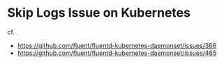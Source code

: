 # Skip Logs Issue on Kubernetes

cf.
* https://github.com/fluent/fluentd-kubernetes-daemonset/issues/366
* https://github.com/fluent/fluentd-kubernetes-daemonset/issues/465
